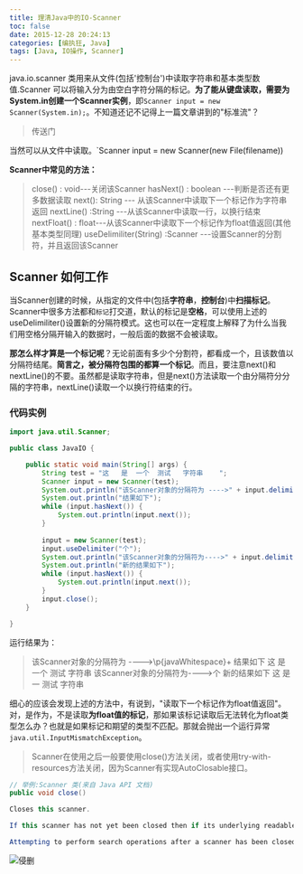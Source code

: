 ```yaml
---
title: 理清Java中的IO-Scanner
toc: false
date: 2015-12-28 20:24:13
categories: [编执狂, Java]
tags: [Java, IO操作, Scanner]
---
```



java.io.scanner 类用来从文件(包括'控制台')中读取字符串和基本类型数值.Scanner 可以将输入分为由空白字符分隔的标记。**为了能从键盘读取，需要为System.in创建一个Scanner实例**，即`Scanner input = new Scanner(System.in);`。不知道还记不记得上一篇文章讲到的"标准流"？

> 传送门

当然可以从文件中读取。`Scanner input = new Scanner(new File(filename))

**Scanner中常见的方法：**

> close() : void---关闭该Scanner
  hasNext() : boolean ---判断是否还有更多数据读取
  next(): String --- 从该Scanner中读取下一个标记作为字符串返回
  nextLine() :String ---从该Scanner中读取一行，以换行结束
  nextFloat() : float---从该Scanner中读取下一个标记作为float值返回(其他基本类型同理)
  useDelimiliter(String) :Scanner ---设置Scanner的分割符，并且返回该Scanner

<!--more-->

## Scanner 如何工作

当Scanner创建的时候，从指定的文件中(包括**字符串**，**控制台**)中**扫描标记**。Scanner中很多方法都和`标记`打交道，默认的标记是**空格**，可以使用上述的useDelimiliter()设置新的分隔符模式。这也可以在一定程度上解释了为什么当我们用空格分隔开输入的数据时，一般后面的数据不会被读取。

**那怎么样才算是一个标记呢**？无论前面有多少个分割符，都看成一个，且该数值以分隔符结尾。**简言之，被分隔符包围的都算一个标记**。而且，要注意next()和nextLine()的不要。虽然都是读取字符串，但是next()方法读取一个由分隔符分分隔的字符串，nextLine()读取一个以换行符结束的行。

### 代码实例

```java
import java.util.Scanner;

public class JavaIO {

    public static void main(String[] args) {
        String test = "这   是  一个  测试   字符串    ";
        Scanner input = new Scanner(test);
        System.out.println("该Scanner对象的分隔符为 ---->" + input.delimiter());
        System.out.println("结果如下");
        while (input.hasNext()) {
            System.out.println(input.next());
        }
        
        input = new Scanner(test);
        input.useDelimiter("个");
        System.out.println("该Scanner对象的分隔符为---->" + input.delimiter());
        System.out.println("新的结果如下");
        while (input.hasNext()) {
            System.out.println(input.next());
        }
        input.close();
    }

}
```
运行结果为：
> 该Scanner对象的分隔符为 ---->\p{javaWhitespace}+
结果如下
这
是
一个
测试
字符串
该Scanner对象的分隔符为---->个
新的结果如下
这   是  一
  测试   字符串    

细心的应该会发现上述的方法中，有说到，"读取下一个标记作为float值返回"。对，是作为，不是读取**为float值的标记**，那如果该标记读取后无法转化为float类型怎么办？也就是如果标记和期望的类型不匹配。那就会抛出一个运行异常`java.util.InputMismatchException`。

> Scanner在使用之后一般要使用close()方法关闭，或者使用try-with-resources方法关闭，因为Scanner有实现AutoClosable接口。

```java
// 举例:Scanner 类(来自 Java API 文档)
public void close()

Closes this scanner.

If this scanner has not yet been closed then if its underlying readable also implements the Closeable interface then the readable's close method will be invoked. If this scanner is already closed then invoking this method will have no effect.

Attempting to perform search operations after a scanner has been closed will result in an IllegalStateException.
```
![侵删][1]


  [1]: http://7xobsp.com1.z0.glb.clouddn.com/%E5%9B%BE%E7%89%87%20-%20Google%20%E6%90%9C%E7%B4%A2.jpg